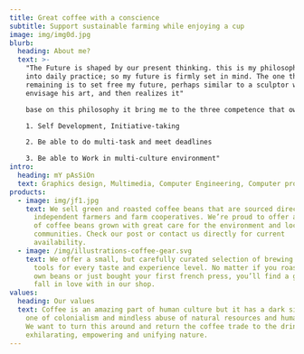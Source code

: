 ```yaml
---
title: Great coffee with a conscience
subtitle: Support sustainable farming while enjoying a cup
image: img/img0d.jpg
blurb:
  heading: About me?
  text: >-
    "The Future is shaped by our present thinking. this is my philosophy, put
    into daily practice; so my future is firmly set in mind. The one thing
    remaining is to set free my future, perhaps similar to a sculptor who first
    envisage his art, and then realizes it"

    base on this philosophy it bring me to the three competence that owned by me:

    1. Self Development, Initiative-taking

    2. Be able to do multi-task and meet deadlines

    3. Be able to Work in multi-culture environment"
intro:
  heading: mY pAsSiOn
  text: Graphics design, Multimedia, Computer Engineering, Computer programmer
products:
  - image: img/jf1.jpg
    text: We sell green and roasted coffee beans that are sourced directly from
      independent farmers and farm cooperatives. We’re proud to offer a variety
      of coffee beans grown with great care for the environment and local
      communities. Check our post or contact us directly for current
      availability.
  - image: /img/illustrations-coffee-gear.svg
    text: We offer a small, but carefully curated selection of brewing gear and
      tools for every taste and experience level. No matter if you roast your
      own beans or just bought your first french press, you’ll find a gadget to
      fall in love with in our shop.
values:
  heading: Our values
  text: Coffee is an amazing part of human culture but it has a dark side too –
    one of colonialism and mindless abuse of natural resources and human lives.
    We want to turn this around and return the coffee trade to the drink’s
    exhilarating, empowering and unifying nature.
---
```

